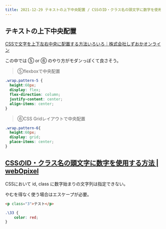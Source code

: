 ```yaml
---
title: 2021-12-29 テキストの上下中央配置 / CSSのID・クラス名の頭文字に数字を使用する方法
---
```


## テキストの上下中央配置

[CSSで文字を上下左右中央に配置する方法いろいろ｜株式会社しずおかオンライン](https://www.esz.co.jp/blog/2847.html)

この中では ⑤ or ⑥ のやり方がモダンっぽくて良さそう。

> ⑤flexboxで中央配置

```css
.wrap.pattern-5 {
  height:60px;
  display: flex;
  flex-direction: column;
  justify-content: center;
  align-items: center;
}
```
 
> ⑥CSS Gridレイアウトで中央配置

```css
.wrap.pattern-6{
  height:60px;
  display: grid;
  place-items: center;
}
```

## [CSSのID・クラス名の頭文字に数字を使用する方法 \| webOpixel](https://www.webopixel.net/html-css/1011.html)

CSSにおいて id, class に数字始まりの文字列は指定できない。

やむを得なく使う場合はエスケープが必要。

```html
<p class="3">テスト</p>
```

```css
.\33 {
    color: red;
}
```
